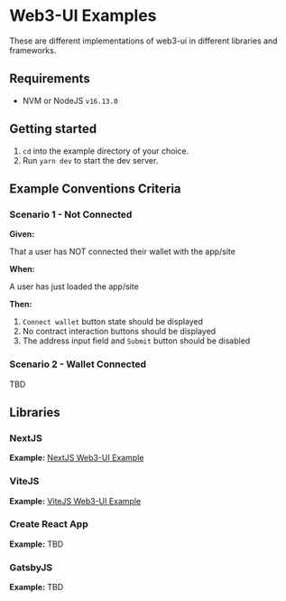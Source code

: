 # Web3-UI Examples

These are different implementations of web3-ui in different libraries and frameworks.

## Requirements

- NVM or NodeJS `v16.13.0`

## Getting started

1. `cd` into the example directory of your choice.
2. Run `yarn dev` to start the dev server.

## Example Conventions Criteria

### Scenario 1 - Not Connected

**Given:**

That a user has NOT connected their wallet with the app/site

**When:**

A user has just loaded the app/site

**Then:**

1. `Connect wallet` button state should be displayed
2. No contract interaction buttons should be displayed
3. The address input field and `Submit` button should be disabled

### Scenario 2 - Wallet Connected

TBD

## Libraries

### NextJS

**Example:**
[NextJS Web3-UI Example](nextjs)

### ViteJS

**Example:**
[ViteJS Web3-UI Example](vitejs)

### Create React App

**Example:**
TBD

### GatsbyJS

**Example:**
TBD
